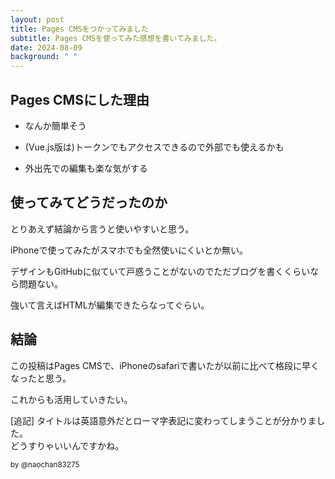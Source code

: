 ```yaml
---
layout: post
title: Pages CMSをつかってみました
subtitle: Pages CMSを使ってみた感想を書いてみました。
date: 2024-08-09
background: " "
---
```

## Pages CMSにした理由

*   なんか簡単そう
    
*   (Vue.js版は)トークンでもアクセスできるので外部でも使えるかも
    
*   外出先での編集も楽な気がする
    

## 使ってみてどうだったのか

とりあえず結論から言うと使いやすいと思う。

iPhoneで使ってみたがスマホでも全然使いにくいとか無い。

デザインもGitHubに似ていて戸惑うことがないのでただブログを書くくらいなら問題ない。

強いて言えばHTMLが編集できたらなってぐらい。

## 結論

この投稿はPages CMSで、iPhoneのsafariで書いたが以前に比べて格段に早くなったと思う。

これからも活用していきたい。

[追記]
タイトルは英語意外だとローマ字表記に変わってしまうことが分かりました。<br>
どうすりゃいいんですかね。

<small>by @naochan83275</small>
